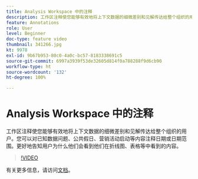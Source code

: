 ```yaml
---
title: Analysis Workspace 中的注释
description: 工作区注释使您能够有效地将上下文数据的细微差别和见解传达给整个组织的用户。您可以对已知数据问题、公共假日、营销活动启动等内容注释日期或日期范围。更好地告知用户为什么他们会看到他们在折线图、表格等中看到的内容。
feature: Annotations
role: User
level: Beginner
doc-type: feature video
thumbnail: 341266.jpg
kt: 9978
exl-id: 9b67b953-80c0-4a0c-bc57-8183338691c5
source-git-commit: 6997a3939f53de32605d814f0a788288f9d6cb90
workflow-type: ht
source-wordcount: '132'
ht-degree: 100%

---
```


# Analysis Workspace 中的注释

工作区注释使您能够有效地将上下文数据的细微差别和见解传达给整个组织的用户。您可以对已知数据问题、公共假日、营销活动启动等内容注释日期或日期范围。更好地告知用户为什么他们会看到他们在折线图、表格等中看到的内容。

>[!VIDEO](https://video.tv.adobe.com/v/341266/?quality=12&learn=on)

有关更多信息，请访问[文档](https://experienceleague.adobe.com/docs/analytics/analyze/analysis-workspace/components/annotations/overview.html?lang=en)。
